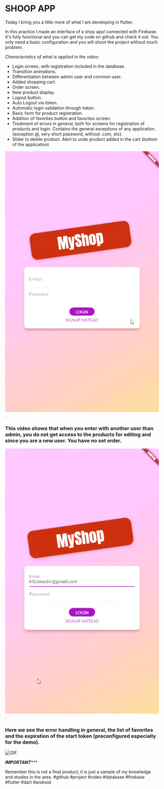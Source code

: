 # SHOOP APP


Today I bring you a little more of what I am developing in flutter.

In this practice I made an interface of a shop app! connected with Firebase. It's fully functional and you can get my code on github and check it out. You only need a basic configuration and you will shoot the project without much problem.

  *Characteristics of what is applied in the video:*
* Login screen, with registration included in the database.
* Transition animations.
* Differentiation between admin user and common user.
* Added shopping cart.
* Order screen.
* New product display.
* Logout button.
* Auto Logout via token.
* Automatic login validation through token.
* Basic form for product registration.
* Addition of favorites button and favorites screen.
* Treatment of errors in general, both for screens for registration of products and login. 
Contains the general exceptions of any application. (exception @, very short password, without .com, etc).
* Slider to delete product. Alert to undo product added in the cart (bottom of the application)


![GIF](https://github.com/edwromero/Shop_app/blob/main/gif_largo.gif).

### This video shows that when you enter with another user than admin, you do not get access to the products for editing and since you are a new user. You have no set order.

![GIF](https://github.com/edwromero/Shop_app/blob/main/gif_usuario.gif).

### Here we see the error handling in general, the list of favorites and the expiration of the start token (preconfigured especially for the demo).

![GIF](https://github.com/edwromero/Shop_app/blob/main/gif_error.gif).

***************************IMPORTANT******************************

Remember this is not a final product, it is just a sample of my knowledge and studies in the area. #github #project #video #database #firebase #flutter #dart #android
